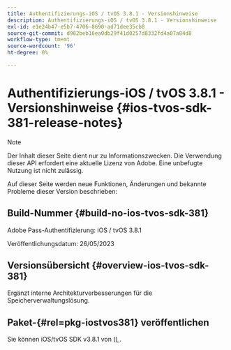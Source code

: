 ```yaml
---
title: Authentifizierungs-iOS / tvOS 3.8.1 - Versionshinweise
description: Authentifizierungs-iOS / tvOS 3.8.1 - Versionshinweise
exl-id: e1e24b47-e5b7-4706-8690-ad71dee35cb8
source-git-commit: d982beb16ea0db29f41d0257d8332fd4a07a84d8
workflow-type: tm+mt
source-wordcount: '96'
ht-degree: 0%

---
```


# Authentifizierungs-iOS / tvOS 3.8.1 - Versionshinweise {#ios-tvos-sdk-381-release-notes}

>[!NOTE]
>
>Der Inhalt dieser Seite dient nur zu Informationszwecken. Die Verwendung dieser API erfordert eine aktuelle Lizenz von Adobe. Eine unbefugte Nutzung ist nicht zulässig.

Auf dieser Seite werden neue Funktionen, Änderungen und bekannte Probleme dieser Version beschrieben:

## Build-Nummer {#build-no-ios-tvos-sdk-381}

Adobe Pass-Authentifizierung: iOS / tvOS 3.8.1

Veröffentlichungsdatum: 26/05/2023



## Versionsübersicht {#overview-ios-tvos-sdk-381}

Ergänzt interne Architekturverbesserungen für die Speicherverwaltungslösung.

## Paket-{#rel=pkg-iostvos381} veröffentlichen

Sie können iOS/tvOS SDK v3.8.1 von ([) ](https://tve.zendesk.com/hc/en-us/articles/204963209).

